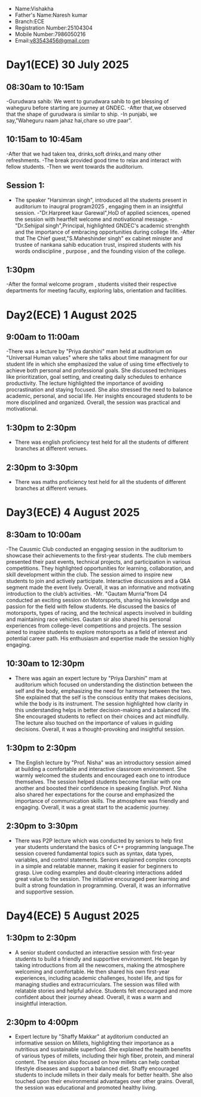 - Name:Vishakha
- Father's Name:Naresh kumar
- Branch:ECE
- Registration Number:25104304
- Mobile Number:7986050216
- Email:v83543456@gmail.com
  

# Day1(ECE) 30 July 2025
## 08:30am to 10:15am
-Gurudwara sahib: We went to gurudwara sahib to get blessing of waheguru before starting are journey at GNDEC.
-After that,we observed that the shape of gurudwara is similar to ship.
-In punjabi, we say,"Waheguru naam jahaz hai,chare so utre paar".
## 10:15am to 10:45am
-After that we had taken tea, drinks,soft drinks,and many other refreshments.
-The break provided good time to relax and interact with fellow students.
-Then we went towards the auditorium.
## Session 1:
- The speaker "Harsimran singh", introduced all the students present in auditorium to inaugral program2025 , engaging them in an insightful session.
-"Dr.Harpreet kaur Garewal",HoD of applied sciences, opened the session with heartfelt welcome and motivational message.
-"Dr.Sehijpal singh",Principal, highlighted GNDEC's academic strenghth and the importance of embracing opportunities during college life.
-After that The Chief guest,"S.Maheshinder singh" ex cabinet minister and trustee of nankana sahib education trust, inspired students with his words ondiscipline , purpose , and the founding vision of the college.
## 1:30pm
-After the formal welcome program , students visited their respective departments for meeting faculty, exploring labs, orientation and facilities.
# Day2(ECE) 1 August 2025
## 9:00am to 11:00am
-There was a lecture by "Priya darshini" mam held at auditorium on "Universal Human values" where she talks about time managment for our student life in which she emphasized the value of using time effectively to achieve both personal and professional goals. She discussed techniques like prioritization, goal setting, and creating daily schedules to enhance productivity. The lecture highlighted the importance of avoiding procrastination and staying focused. She also stressed the need to balance academic, personal, and social life. Her insights encouraged students to be more disciplined and organized. Overall, the session was practical and motivational.
## 1:30pm to 2:30pm
- There was english proficiency test held for all the students of different branches at different venues.
## 2:30pm to 3:30pm
- There was maths proficiency test held for all the students of different branches at different venues.
# Day3(ECE) 4 August 2025
## 8:30am to 10:00am
-The Causmic Club conducted an engaging session in the auditorium to showcase their achievements to the first-year students. The club members presented their past events, technical projects, and participation in various competitions. They highlighted opportunities for learning, collaboration, and skill development within the club. The session aimed to inspire new students to join and actively participate. Interactive discussions and a Q&A segment made the event lively. Overall, it was an informative and motivating introduction to the club’s activities.
-Mr. "Gautam Murria"from D4 conducted an exciting session on Motorsports, sharing his knowledge and passion for the field with fellow students. He discussed the basics of motorsports, types of racing, and the technical aspects involved in building and maintaining race vehicles. Gautam sir also shared his personal experiences from college-level competitions and projects. The session aimed to inspire students to explore motorsports as a field of interest and potential career path. His enthusiasm and expertise made the session highly engaging. 
## 10:30am to 12:30pm
- There was again an expert lecture by "Priya Darshini" mam at auditorium which  focused on understanding the distinction between the self and the body, emphasizing the need for harmony between the two. She explained that the self is the conscious entity that makes decisions, while the body is its instrument. The session highlighted how clarity in this understanding helps in better decision-making and a balanced life. She encouraged students to reflect on their choices and act mindfully. The lecture also touched on the importance of values in guiding decisions. Overall, it was a thought-provoking and insightful session.
## 1:30pm to 2:30pm
- The English lecture by "Prof. Nisha" was an introductory session aimed at building a comfortable and interactive classroom environment. She warmly welcomed the students and encouraged each one to introduce themselves. The session helped students become familiar with one another and boosted their confidence in speaking English. Prof. Nisha also shared her expectations for the course and emphasized the importance of communication skills. The atmosphere was friendly and engaging. Overall, it was a great start to the academic journey.
## 2:30pm to 3:30pm
- There was P2P lecture which was conducted by seniors to help first year students understand the basics of C++ programming language.The session covered fundamental topics such as syntax, data types, variables, and control statements. Seniors explained complex concepts in a simple and relatable manner, making it easier for beginners to grasp. Live coding examples and doubt-clearing interactions added great value to the session. The initiative encouraged peer learning and built a strong foundation in programming. Overall, it was an informative and supportive session.
# Day4(ECE) 5 August 2025
## 1:30pm to 2:30pm
- A senior student conducted an interactive session with first-year students to build a friendly and supportive environment. He began by taking introductions from all the newcomers, making the atmosphere welcoming and comfortable. He then shared his own first-year experiences, including academic challenges, hostel life, and tips for managing studies and extracurriculars. The session was filled with relatable stories and helpful advice. Students felt encouraged and more confident about their journey ahead. Overall, it was a warm and insightful interaction.
## 2:30pm to 4:00pm
-  Expert lecture by "Shaffy Makkar" at ayditorium conducted an informative session on Millets, highlighting their importance as a nutritious and sustainable superfood. She explained the health benefits of various types of millets, including their high fiber, protein, and mineral content. The session also focused on how millets can help combat lifestyle diseases and support a balanced diet. Shaffy encouraged students to include millets in their daily meals for better health. She also touched upon their environmental advantages over other grains. Overall, the session was educational and promoted healthy living.


